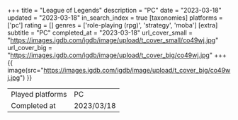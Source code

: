 +++
title = "League of Legends"
description = "PC"
date = "2023-03-18"
updated = "2023-03-18"
in_search_index = true
[taxonomies]
platforms = ['pc']
rating = []
genres = ['role-playing (rpg)', 'strategy', 'moba']
[extra]
subtitle = "PC"
completed_at = "2023-03-18"
url_cover_small = "https://images.igdb.com/igdb/image/upload/t_cover_small/co49wj.jpg"
url_cover_big = "https://images.igdb.com/igdb/image/upload/t_cover_big/co49wj.jpg"
+++
{{ image(src="https://images.igdb.com/igdb/image/upload/t_cover_big/co49wj.jpg") }}

|              |            |
| ------------ | ---------- |
| Played platforms    | PC |
| Completed at | 2023/03/18 |

